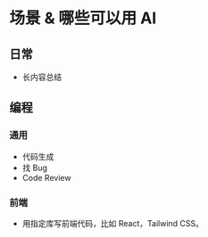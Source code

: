 # 场景 & 哪些可以用 AI
## 日常
* 长内容总结


## 编程
### 通用
* 代码生成
* 找 Bug
* Code Review
  

### 前端
* 用指定库写前端代码，比如 React，Tailwind CSS。

